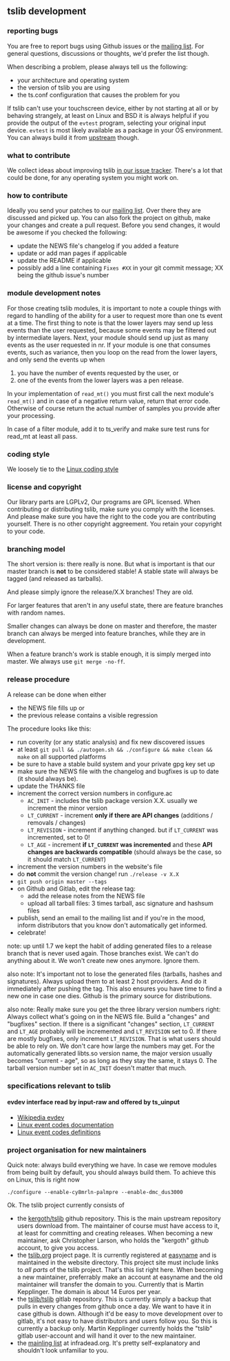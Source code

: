 ## tslib development
### reporting bugs
You are free to report bugs using Github issues or the
[mailing list](http://lists.infradead.org/mailman/listinfo/tslib). For general
questions, discussions or thoughts, we'd prefer the list though.

When describing a problem, please always tell us the following:
* your architecture and operating system
* the version of tslib you are using
* the ts.conf configuration that causes the problem for you

If tslib can't use your touchscreen device, either by not starting at all or
by behaving strangely, at least on Linux and BSD it is always helpful if you
provide the output of the `evtest` program, selecting your original input
device. `evtest` is most likely available as a package in your OS environment.
You can always build it from [upstream](https://cgit.freedesktop.org/evtest)
though.

### what to contribute
We collect ideas about improving tslib
[in our issue tracker](https://github.com/kergoth/tslib/issues). There's a lot
that could be done, for any operating system you might work on.

### how to contribute
Ideally you send your patches to our
[mailing list](http://lists.infradead.org/mailman/listinfo/tslib). Over there
they are discussed and picked up.
You can also fork the project on github, make your changes and create a pull
request. Before you send changes, it would be awesome if you checked the
following:
* update the NEWS file's changelog if you added a feature
* update or add man pages if applicable
* update the README if applicable
* possibly add a line containing `Fixes #XX` in your git commit message; XX being the github issue's number

### module development notes
For those creating tslib modules, it is important to note a couple things with
regard to handling of the ability for a user to request more than one ts event
at a time. The first thing to note is that the lower layers may send up less
events than the user requested, because some events may be filtered out by
intermediate layers. Next, your module should send up just as many events as
the user requested in nr. If your module is one that consumes events, such as
variance, then you loop on the read from the lower layers, and only send the
events up when

1. you have the number of events requested by the user, or
2. one of the events from the lower layers was a pen release.

In your implementation of `read_mt()` you must first call the next module's
`read_mt()` and in case of a negative return value, return that error code.
Otherwise of course return the actual number of samples you provide after your
processing.

In case of a filter module, add it to ts_verify and make sure test runs for
read_mt at least all pass.

### coding style
We loosely tie to the [Linux coding style](https://www.kernel.org/doc/html/latest/process/coding-style.html)

### license and copyright
Our library parts are LGPLv2, Our programs are GPL licensed. When contributing
or distributing tslib, make sure you comply with the licenses. And please make
sure you have the right to the code you are contributing yourself. There is no
other copyright aggreement. You retain your copyright to your code.

### branching model
The short version is: there really is none. But what is important is that
our master branch is __not__ to be considered stable! A stable state will always
be tagged (and released as tarballs).

And please simply ignore the release/X.X branches! They are old.

For larger features that aren't in any useful state, there are feature branches
with random names.

Smaller changes can always be done on master and therefore, the master branch
can always be merged into feature branches, while they are in development.

When a feature branch's work is stable enough, it is simply merged into master.
We always use `git merge -no-ff`.

### release procedure
A release can be done when either
* the NEWS file fills up or
* the previous release contains a visible regression

The procedure looks like this:

* run coverity (or any static analysis) and fix new discovered issues
* at least `git pull && ./autogen.sh && ./configure && make clean && make` on all supported platforms
* be sure to have a stable build system and your private gpg key set up
* make sure the NEWS file with the changelog and bugfixes is up to date (it should always be).
* update the THANKS file
* increment the correct version numbers in configure.ac
  * `AC_INIT` - includes the tslib package version X.X. usually we increment the minor version
  * `LT_CURRENT` - increment **only if there are API changes** (additions / removals / changes)
  * `LT_REVISION` - increment if anything changed. but if `LT_CURRENT` was incremented, set to 0!
  * `LT_AGE` - increment **if `LT_CURRENT` was incremented** and these **API changes are backwards compatible** (should always be the case, so it should match `LT_CURRENT`)
* increment the version numbers in the website's file
* do __not__ commit the version change! run `./release -v X.X`
* `git push origin master --tags`
* on Github and Gitlab, edit the release tag:
  * add the release notes from the NEWS file
  * upload all tarball files: 3 times tarball, asc signature and hashsum files
* publish, send an email to the mailing list and if you're in the mood, inform distributors that you know don't automatically get informed.
* celebrate!

note: up until 1.7 we kept the habit of adding generated files to a release
branch that is never used again. Those branches exist. We can't do anything
about it. We won't create new ones anymore. Ignore them.

also note: It's important not to lose the generated files (tarballs, hashes
and signatures). Always upload them to at least 2 host providers. And do it
immediately after pushing the tag. This also ensures you have time to find a new
one in case one dies. Github is the primary source for distributions.

also note: Really make sure you get the three library version numbers right:
Always collect what's going on in the NEWS file. Build a "changes" and "bugfixes"
section. If there is a significant "changes" section, `LT_CURRENT` and `LT_AGE`
probably will be incremented and `LT_REVISION` set to 0. If there are mostly
bugfixes, only increment `LT_REVISION`. That is what users should be able to
rely on. We don't care how large the numbers may get. For the automatically
generated libts.so version name, the major version usually becomes "current - age",
so as long as they stay the same, it stays 0. The tarball version number
set in `AC_INIT` doesn't matter that much.

### specifications relevant to tslib

#### evdev interface read by input-raw and offered by ts_uinput
* [Wikipedia evdev](https://en.wikipedia.org/wiki/Evdev)
* [Linux event codes documentation](https://www.kernel.org/doc/Documentation/input/event-codes.txt)
* [Linux event codes definitions](https://git.kernel.org/cgit/linux/kernel/git/torvalds/linux.git/tree/include/uapi/linux/input-event-codes.h)

### project organisation for new maintainers

Quick note: always build everything we have. In case we remove modules from
being built by default, you should always build them. To achieve this on Linux,
this is right now

    ./configure --enable-cy8mrln-palmpre --enable-dmc_dus3000

Ok. The tslib project currently consists of
* the [kergoth/tslib](https://github.com/kergoth/tslib) github repository. This
is the main upstream repository users download from. The
maintainer of course must have access to it, at least for committing and
creating releases. When becoming a new maintainer, ask Christopher Larson, who
holds the "kergoth" github account, to give you access.
* the [tslib.org](http://tslib.org) project page. It is currently registered at
[easyname](https://www.easyname.com) and is maintained in the website directory.
This project site must include links to *all parts* of the tslib project.
That's this list right here. When becoming a new maintainer, preferrably make
an account at easyname and the old maintainer will transfer the domain to you.
Currently that is Martin Kepplinger. The domain is about 14 Euros per year.
* the [tslib/tslib](https://gitlab.com/tslib/tslib) gitlab repository. This
is currently simply a backup that pulls in every changes from github once a
day. We want to have it in case github is down. Although it'd be easy to
move development over to gitlab, it's not easy to have distributors and users
follow you. So this is currently a backup only. Martin Kepplinger currently
holds the "tslib" gitlab user-account and will hand it over to the new
maintainer.
* the [mainling list](http://lists.infradead.org/mailman/listinfo/tslib) at
infradead.org. It's pretty self-explanatory and shouldn't look unfamiliar to
you.
